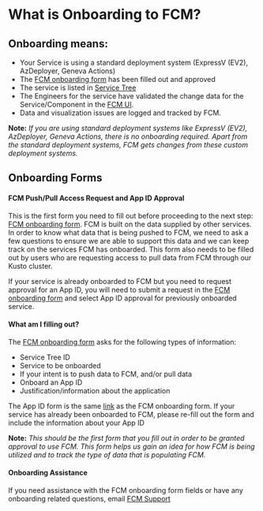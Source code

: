 # What is Onboarding to FCM? 

## Onboarding means: 
- Your Service is using a standard deployment system (ExpressV (EV2), AzDeployer, Geneva Actions)
- The [FCM onboarding form](https://forms.office.com/Pages/ResponsePage.aspx?id=v4j5cvGGr0GRqy180BHbRxquAYMMq_9PvupXzjCOyq9UMEZHTjVEVVgzR1RVT0VDVjZITUM3S0tBUy4u) has been filled out and approved
- The service is listed in [Service Tree](https://servicetree.msftcloudes.com/main.html#/)
- The Engineers for the service have validated the change data for the Service/Component in the [FCM UI](https://aka.ms/fcm). 
- Data and visualization issues are logged and tracked by FCM.

**Note:** *If you are using standard deployment systems like ExpressV (EV2), AzDeployer, Geneva Actions, there is no onboarding required. Apart from the standard deployment systems, FCM gets changes from these custom deployment systems.*

## Onboarding Forms
#### FCM Push/Pull Access Request and App ID Approval
This is the first form you need to fill out before proceeding to the next step: [FCM onboarding form](https://forms.office.com/Pages/ResponsePage.aspx?id=v4j5cvGGr0GRqy180BHbRxquAYMMq_9PvupXzjCOyq9UMEZHTjVEVVgzR1RVT0VDVjZITUM3S0tBUy4u). FCM is built on the data supplied by other services. In order to know what data that is being pushed to FCM, we need to ask a few questions to ensure we are able to support this data and we can keep track on the services FCM has onboarded. This form also needs to be filled out by users who are requesting access to pull data from FCM through our Kusto cluster. 

If your service is already onboarded to FCM but you need to request approval for an App ID, you will need to submit a request in the [FCM onboarding form](https://forms.office.com/Pages/ResponsePage.aspx?id=v4j5cvGGr0GRqy180BHbRxquAYMMq_9PvupXzjCOyq9UMEZHTjVEVVgzR1RVT0VDVjZITUM3S0tBUy4u) and select App ID approval for previously onboarded service. 

#### What am I filling out? 

The [FCM onboarding form](https://forms.office.com/Pages/ResponsePage.aspx?id=v4j5cvGGr0GRqy180BHbRxquAYMMq_9PvupXzjCOyq9UMEZHTjVEVVgzR1RVT0VDVjZITUM3S0tBUy4u) asks for the following types of information: 

- Service Tree ID 
- Service to be onboarded 
- If your intent is to push data to FCM, and/or pull data
- Onboard an App ID 
- Justification/information about the application 

The App ID form is the same [link](https://forms.office.com/Pages/ResponsePage.aspx?id=v4j5cvGGr0GRqy180BHbRxquAYMMq_9PvupXzjCOyq9UMEZHTjVEVVgzR1RVT0VDVjZITUM3S0tBUy4u) as the FCM onboarding form. If your service has already been onboarded to FCM, please re-fill out the form and include the information about your App ID

**Note:** *This should be the first form that you fill out in order to be granted approval to use FCM. This form helps us gain an idea for how FCM is being utilized and to track the type of data that is populating FCM.*

#### Onboarding Assistance
If you need assistance with the FCM onboarding form fields or have any onboarding related questions, email [FCM Support](mailto:fcmsupport@microsoft.com?subject=Onboarding%20Request:%20[Team%20Name]) 

<!--or visit our [Office Hours](https://microsoft.sharepoint.com/teams/WAG/EngSys/ServiceMgmt/ChangeMgmt/SitePages/Home.aspx#OfficeHours) via teams. -->

<!-- Add onboarding instructions in this sections. 
The TOC yaml below is an indexer into different subsections. For example,
```
- Name: Description
  href: description.md
- name: Example1
  href: Doc1.md
- name: Example2
  href: Doc2.md
```
will create two sub-sections like below:
![alt text](media/example.png) -->